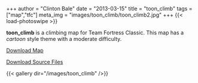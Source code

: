 +++
author = "Clinton Bale"
date = "2013-03-15"
title = "toon_climb"
tags = ["map","tfc"]
meta_img = "images/toon_climb/toon_climb2.jpg"
+++
{{< load-photoswipe >}}

**toon_climb** is a climbing map for Team Fortress Classic. This map has a *cartoon* style theme with a moderate difficulty.

[Download Map](/assets/toon_climb/toon_climb.zip)

[Download Source Files](/assets/toon_climb/toon_climb_source.zip)

{{< gallery dir="/images/toon_climb" />}}